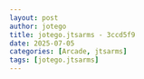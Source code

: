 ```yaml
---
layout: post
author: jotego
title: jotego.jtsarms - 3ccd5f9
date: 2025-07-05
categories: [Arcade, jtsarms]
tags: [jotego.jtsarms]
---
```


